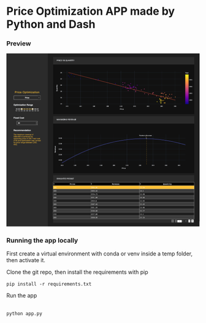 # Price Optimization APP made by Python and Dash

### Preview

![Satellite Dashboard](screenshots/screenshot.png)

### Running the app locally

First create a virtual environment with conda or venv inside a temp folder, then activate it.

Clone the git repo, then install the requirements with pip

```
pip install -r requirements.txt

```

Run the app

```

python app.py

```
